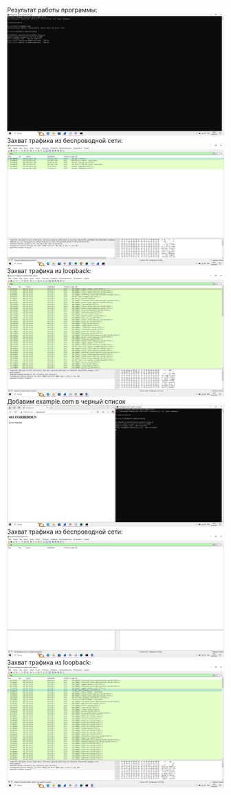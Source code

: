 Результат работы программы:
![](https://github.com/juuliaa30/proxy/blob/master/screens/1.png)
Захват трафика из беспроводной сети:
![](https://github.com/juuliaa30/proxy/blob/master/screens/2.png)
Захват трафика из loopback:
![](https://github.com/juuliaa30/proxy/blob/master/screens/3.png)
Добавим example.com в черный список
![](https://github.com/juuliaa30/proxy/blob/master/screens/4.png)
Захват трафика из беспроводной сети:
![](https://github.com/juuliaa30/proxy/blob/master/screens/5.png)
Захват трафика из loopback:
![](https://github.com/juuliaa30/proxy/blob/master/screens/6.png)
